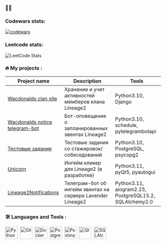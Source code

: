 ### 👋👋

### Codewars stats:
[![codewars](https://www.codewars.com/users/Kobatoha/badges/large)](https://www.codewars.com/users/Kobatoha)
### Leetcode stats:
![LeetCode Stats](https://leetcard.jacoblin.cool/Kobatoha?theme=dark&font=Jura)


### :fire: My projects :
| Project name | Description | Tools |
|--------------|-------------|-------|
| [Wacdonalds clan site](https://github.com/Kobatoha/wacdonalds) | Хранение и учет активностей мемберов клана Lineage2 | Python3.10, Django |
| [Wacdonalds notice telegram-bot](https://github.com/Kobatoha/Wacdonalds_telebot) | Бот-оповещение о запланированных эвентах Lineage2 | Python3.10, schedule, pytelegrambotapi |
| [Тестовые задания](https://github.com/Kobatoha/Test-tasks) | Тестовые задания со стажировок/собеседований | Python3.10, PostgreSQL, psycopg2 |
| [Unicorn](https://github.com/Kobatoha/Unicorn) | Ингейм кликер для Lineage2 (в разработке) | Python3.11, pyQt5, pyautogui |
| [Lineage2Notifications](https://github.com/Kobatoha/Lineage2Notifications) | Телеграм-бот об ингейм эвентах на сервере Lavender Lineage2 | Python3.11, aiogram2.25, PostgreSQL15.2, SQLAlchemy2.0 |


### :hammer_and_wrench: Languages and Tools :
<div>
  <img src="https://cdn-icons-png.flaticon.com/512/5968/5968350.png" title="Python" alt="Python" width="40" height="40"/>&nbsp;
  <img src="https://cdn-icons-png.flaticon.com/512/4494/4494748.png" title="Git" alt="Git" width="40" height="40"/>&nbsp;
  <img src="https://cdn-icons-png.flaticon.com/512/5969/5969059.png" title="Docker" alt="Docker" width="40" height="40"/>&nbsp;
  <img src="https://cdn-icons-png.flaticon.com/512/5968/5968342.png" title="PostgreSQL" alt="PostgreSQL" width="40" height="40"/>&nbsp;
  <img src="https://github.com/Kobatoha/Kobatoha/assets/126861307/e5b1e09b-6e8e-43ef-8407-2a1a37052b27" title="Postman" alt="Postman" width="40" height="40"/>&nbsp;
  <img src="https://upload.wikimedia.org/wikipedia/commons/thumb/a/a0/Qt_small.svg/1200px-Qt_small.svg.png" title="Qt" alt="Qt" width="40" height="40"/>&nbsp;
  <img src="https://upload.wikimedia.org/wikipedia/commons/thumb/d/d7/SQLAlchemy.svg/1200px-SQLAlchemy.svg.png" title="SQLAlchemy" alt="SQLAlchemy" width="40" height="40"/>&nbsp;
</div>
